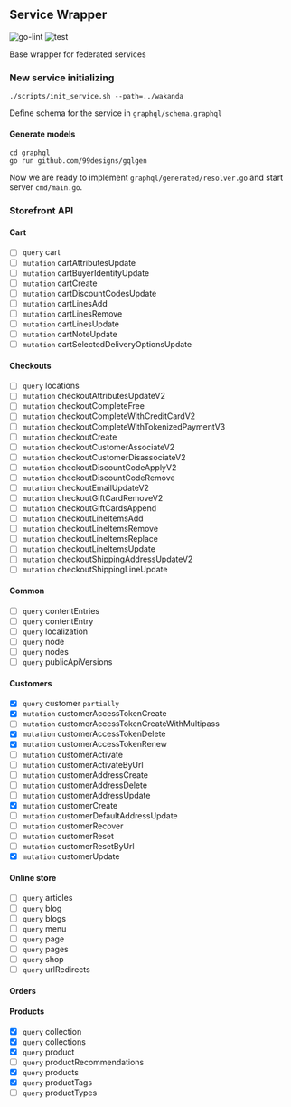 ## Service Wrapper

![go-lint](https://github.com/GShopify/Service-Wrapper/actions/workflows/golangci-lint.yml/badge.svg?branch=main)
![test](https://github.com/GShopify/Service-Wrapper/actions/workflows/test.yml/badge.svg?branch=main)

Base wrapper for federated services

### New service initializing

```shell
./scripts/init_service.sh --path=../wakanda
```

Define schema for the service in `graphql/schema.graphql`

#### Generate models
```shell
cd graphql
go run github.com/99designs/gqlgen
```

Now we are ready to implement `graphql/generated/resolver.go` and start server `cmd/main.go`.

### Storefront API

#### Cart
- [ ] `query` cart
- [ ] `mutation` cartAttributesUpdate
- [ ] `mutation` cartBuyerIdentityUpdate
- [ ] `mutation` cartCreate
- [ ] `mutation` cartDiscountCodesUpdate
- [ ] `mutation` cartLinesAdd
- [ ] `mutation` cartLinesRemove
- [ ] `mutation` cartLinesUpdate
- [ ] `mutation` cartNoteUpdate
- [ ] `mutation` cartSelectedDeliveryOptionsUpdate

#### Checkouts
- [ ] `query` locations
- [ ] `mutation` checkoutAttributesUpdateV2
- [ ] `mutation` checkoutCompleteFree
- [ ] `mutation` checkoutCompleteWithCreditCardV2
- [ ] `mutation` checkoutCompleteWithTokenizedPaymentV3
- [ ] `mutation` checkoutCreate
- [ ] `mutation` checkoutCustomerAssociateV2
- [ ] `mutation` checkoutCustomerDisassociateV2
- [ ] `mutation` checkoutDiscountCodeApplyV2
- [ ] `mutation` checkoutDiscountCodeRemove
- [ ] `mutation` checkoutEmailUpdateV2
- [ ] `mutation` checkoutGiftCardRemoveV2
- [ ] `mutation` checkoutGiftCardsAppend
- [ ] `mutation` checkoutLineItemsAdd
- [ ] `mutation` checkoutLineItemsRemove
- [ ] `mutation` checkoutLineItemsReplace
- [ ] `mutation` checkoutLineItemsUpdate
- [ ] `mutation` checkoutShippingAddressUpdateV2
- [ ] `mutation` checkoutShippingLineUpdate

#### Common
- [ ] `query` contentEntries
- [ ] `query` contentEntry
- [ ] `query` localization
- [ ] `query` node
- [ ] `query` nodes
- [ ] `query` publicApiVersions

#### Customers
- [x] `query` customer `partially`
- [x] `mutation` customerAccessTokenCreate
- [ ] `mutation` customerAccessTokenCreateWithMultipass
- [x] `mutation` customerAccessTokenDelete
- [x] `mutation` customerAccessTokenRenew
- [ ] `mutation` customerActivate
- [ ] `mutation` customerActivateByUrl
- [ ] `mutation` customerAddressCreate
- [ ] `mutation` customerAddressDelete
- [ ] `mutation` customerAddressUpdate
- [x] `mutation` customerCreate
- [ ] `mutation` customerDefaultAddressUpdate
- [ ] `mutation` customerRecover
- [ ] `mutation` customerReset
- [ ] `mutation` customerResetByUrl
- [x] `mutation` customerUpdate

#### Online store
- [ ] `query` articles
- [ ] `query` blog
- [ ] `query` blogs
- [ ] `query` menu
- [ ] `query` page
- [ ] `query` pages
- [ ] `query` shop
- [ ] `query` urlRedirects

#### Orders

#### Products
- [x] `query` collection
- [x] `query` collections
- [x] `query` product
- [ ] `query` productRecommendations
- [x] `query` products
- [x] `query` productTags
- [ ] `query` productTypes

